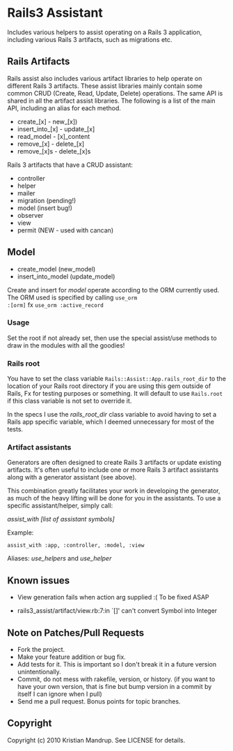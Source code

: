 # Rails3 Assistant

Includes various helpers to assist operating on a Rails 3 application, including various Rails 3 artifacts, such as migrations etc.

## Rails Artifacts

Rails assist also includes various artifact libraries to help operate on different Rails 3 artifacts. 
These assist libraries mainly contain some common CRUD (Create, Read, Update, Delete) operations. 
The same API is shared in all the artifact assist libraries.
The following is a list of the main API, including an alias for each method. 

* create_[x] - new_[x])
* insert_into_[x] - update_[x]
* read_model - [x]_content
* remove_[x] - delete_[x]
* remove_[x]s - delete_[x]s

Rails 3 artifacts that have a CRUD assistant:

* controller
* helper
* mailer
* migration (pending!)
* model (insert bug!)
* observer
* view
* permit (NEW - used with cancan)

## Model

* create_model (new_model)
* insert_into_model (update_model)

Create and insert for *model* operate according to the ORM currently used.
The ORM used is specified by calling <code>use_orm :[orm]</code> fx <code>use_orm :active_record</code>

### Usage

Set the root if not already set, then use the special assist/use methods to draw in the modules with all the goodies!

### Rails root

You have to set the class variable <code>Rails::Assist::App.rails_root_dir</code> to the location of your Rails root directory if you are using this gem outside of Rails,
Fx for testing purposes or something. It will default to use <code>Rails.root</code> if this class variable is not set to override it.

In the specs I use the *rails_root_dir* class variable to avoid having to set a Rails app specific variable, which I deemed unnecessary for most of the tests.

### Artifact assistants

Generators are often designed to create Rails 3 artifacts or update existing artifacts. It's often useful to include one or more Rails 3 artifact assistants along
with a generator assistant (see above). 

This combination greatly facilitates your work in developing the generator, as much of the heavy lifting will be done for you in the assistants.
To use a specific assistant/helper, simply call:

*assist_with [list of assistant symbols]*

Example:

<code>assist_with :app, :controller, :model, :view</code>

Aliases: *use_helpers* and *use_helper*

## Known issues

* View generation fails when action arg supplied :( To be fixed ASAP
 - rails3_assist/artifact/view.rb:7:in `[]' can't convert Symbol into Integer

## Note on Patches/Pull Requests
 
* Fork the project.
* Make your feature addition or bug fix.
* Add tests for it. This is important so I don't break it in a
  future version unintentionally.
* Commit, do not mess with rakefile, version, or history.
  (if you want to have your own version, that is fine but bump version in a commit by itself I can ignore when I pull)
* Send me a pull request. Bonus points for topic branches.

## Copyright

Copyright (c) 2010 Kristian Mandrup. See LICENSE for details.
